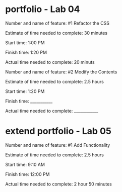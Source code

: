 # portfolio - Lab 04

Number and name of feature: #1 Refactor the CSS

Estimate of time needed to complete: 30 minutes

Start time: 1:00 PM

Finish time: 1:20 PM

Actual time needed to complete: 20 minuts



Number and name of feature: #2 Modify the Contents

Estimate of time needed to complete: 2.5 hours

Start time: 1:20 PM

Finish time: ___________

Actual time needed to complete: ____________



# extend portfolio - Lab 05

Number and name of feature: #1 Add Functionality

Estimate of time needed to complete: 2.5 hours

Start time: 9:10 AM

Finish time: 12:00 PM

Actual time needed to complete: 2 hour 50 minutes
